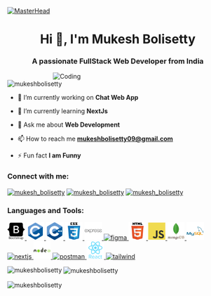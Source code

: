 [![MasterHead](https://media.discordapp.net/attachments/798829111086678056/1149478084039409694/standard.gif?width=1020&height=360)](https://github.com/MUKESHBOLISETTY)
<h1 align="center">Hi 👋, I'm Mukesh Bolisetty</h1>
<h3 align="center">A passionate FullStack Web Developer from India</h3>
<img align="right" alt="Coding" width="400" src="https://media.discordapp.net/attachments/798829111086678056/1149476108740329472/coding-gif2.gif?width=1020&height=642">
    
    
<p align="left"> <img src="https://komarev.com/ghpvc/?username=MUKESHBOLISETTY&label=Profile%20views&color=0e75b6&style=flat" alt="mukeshbolisetty" /> </p>
    
    
- 🔭 I’m currently working on **Chat Web App**
    
- 🌱 I’m currently learning **NextJs**
    
- 💬 Ask me about **Web Development**
    
- 📫 How to reach me **mukeshbolisetty09@gmail.com**
    
- ⚡ Fun fact **I am Funny**
    
<h3 align="left">Connect with me:</h3>
<p align="left">
<a href="https://twitter.com/MUKESHBOLISETTY" target="blank"><img align="center" src="https://raw.githubusercontent.com/rahuldkjain/github-profile-readme-generator/master/src/images/icons/Social/twitter.svg" alt="mukesh_bolisetty" height="30" width="40" /></a>
<a href="https://linkedin.com/in/bolisetty-mukesh-14b1a1274" target="blank"><img align="center" src="https://raw.githubusercontent.com/rahuldkjain/github-profile-readme-generator/master/src/images/icons/Social/linked-in-alt.svg" alt="mukesh_bolisetty" height="30" width="40" /></a>
<a href="https://instagram.com/mukeshbolisetty" target="blank"><img align="center" src="https://raw.githubusercontent.com/rahuldkjain/github-profile-readme-generator/master/src/images/icons/Social/instagram.svg" alt="mukesh_bolisetty" height="30" width="40" /></a>
</p>
    
<h3 align="left">Languages and Tools:</h3>
    <p align="left"> <a href="https://getbootstrap.com" target="_blank" rel="noreferrer"> <img src="https://raw.githubusercontent.com/devicons/devicon/master/icons/bootstrap/bootstrap-plain-wordmark.svg" alt="bootstrap" width="40" height="40"/> </a> <a href="https://www.cprogramming.com/" target="_blank" rel="noreferrer"> <img src="https://raw.githubusercontent.com/devicons/devicon/master/icons/c/c-original.svg" alt="c" width="40" height="40"/> </a> <a href="https://www.w3schools.com/cpp/" target="_blank" rel="noreferrer"> <img src="https://raw.githubusercontent.com/devicons/devicon/master/icons/cplusplus/cplusplus-original.svg" alt="cplusplus" width="40" height="40"/> </a> <a href="https://www.w3schools.com/css/" target="_blank" rel="noreferrer"> <img src="https://raw.githubusercontent.com/devicons/devicon/master/icons/css3/css3-original-wordmark.svg" alt="css3" width="40" height="40"/> </a>  <a href="https://expressjs.com" target="_blank" rel="noreferrer"> <img src="https://raw.githubusercontent.com/devicons/devicon/master/icons/express/express-original-wordmark.svg" alt="express" width="40" height="40"/> </a> <a href="https://www.figma.com/" target="_blank" rel="noreferrer"> <img src="https://www.vectorlogo.zone/logos/figma/figma-icon.svg" alt="figma" width="40" height="40"/> </a>  <a href="https://www.w3.org/html/" target="_blank" rel="noreferrer"> <img src="https://raw.githubusercontent.com/devicons/devicon/master/icons/html5/html5-original-wordmark.svg" alt="html5" width="40" height="40"/> </a>  <a href="https://developer.mozilla.org/en-US/docs/Web/JavaScript" target="_blank" rel="noreferrer"> <img src="https://raw.githubusercontent.com/devicons/devicon/master/icons/javascript/javascript-original.svg" alt="javascript" width="40" height="40"/> </a> <a href="https://www.mongodb.com/" target="_blank" rel="noreferrer"> <img src="https://raw.githubusercontent.com/devicons/devicon/master/icons/mongodb/mongodb-original-wordmark.svg" alt="mongodb" width="40" height="40"/> </a> <a href="https://www.mysql.com/" target="_blank" rel="noreferrer"> <img src="https://raw.githubusercontent.com/devicons/devicon/master/icons/mysql/mysql-original-wordmark.svg" alt="mysql" width="40" height="40"/> </a> <a href="https://nextjs.org/" target="_blank" rel="noreferrer"> <img src="https://cdn.worldvectorlogo.com/logos/nextjs-2.svg" alt="nextjs" width="40" height="40"/> </a> <a href="https://nodejs.org" target="_blank" rel="noreferrer"> <img src="https://raw.githubusercontent.com/devicons/devicon/master/icons/nodejs/nodejs-original-wordmark.svg" alt="nodejs" width="40" height="40"/> </a> <a href="https://postman.com" target="_blank" rel="noreferrer"> <img src="https://www.vectorlogo.zone/logos/getpostman/getpostman-icon.svg" alt="postman" width="40" height="40"/> </a> <a href="https://reactjs.org/" target="_blank" rel="noreferrer"> <img src="https://raw.githubusercontent.com/devicons/devicon/master/icons/react/react-original-wordmark.svg" alt="react" width="40" height="40"/> </a> </a> <a href="https://tailwindcss.com/" target="_blank" rel="noreferrer"> <img src="https://www.vectorlogo.zone/logos/tailwindcss/tailwindcss-icon.svg" alt="tailwind" width="40" height="40"/> </a>  </p>
        
<p><img align="left" src="https://github-readme-stats.vercel.app/api/top-langs?username=MUKESHBOLISETTY&show_icons=true&locale=en&layout=compact&theme=tokyonight" alt="mukeshbolisetty" /></p>
    
<p>&nbsp;<img align="center" src="https://github-readme-stats.vercel.app/api?username=MUKESHBOLISETTY&show_icons=true&locale=en&theme=tokyonight" alt="mukeshbolisetty" /></p>
    
<p><img align="center" src="https://github-readme-streak-stats.herokuapp.com/?user=MUKESHBOLISETTY&&theme=tokyonight" alt="mukeshbolisetty" /></p>
